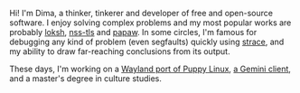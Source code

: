 Hi! I'm Dima, a thinker, tinkerer and developer of free and open-source software. I enjoy solving complex problems and my most popular works are probably [loksh](https://github.com/dimkr/loksh), [nss-tls](https://github.com/dimkr/nss-tls) and [papaw](https://github.com/dimkr/papaw). In some circles, I'm famous for debugging any kind of problem (even segfaults) quickly using [strace](https://strace.io/), and my ability to draw far-reaching conclusions from its output.

These days, I'm working on a [Wayland port of Puppy Linux](https://github.com/puppylinux-woof-CE/woof-CE/wiki/Wayland-Support), [a Gemini client](https://github.com/dimkr/gplaces), and a master's degree in culture studies.
